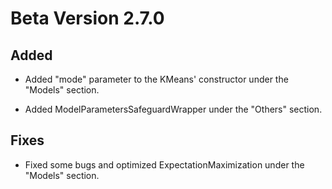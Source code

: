 # Beta Version 2.7.0

## Added

* Added "mode" parameter to the KMeans' constructor under the "Models" section.

* Added ModelParametersSafeguardWrapper under the "Others" section.

## Fixes

* Fixed some bugs and optimized ExpectationMaximization under the "Models" section.
